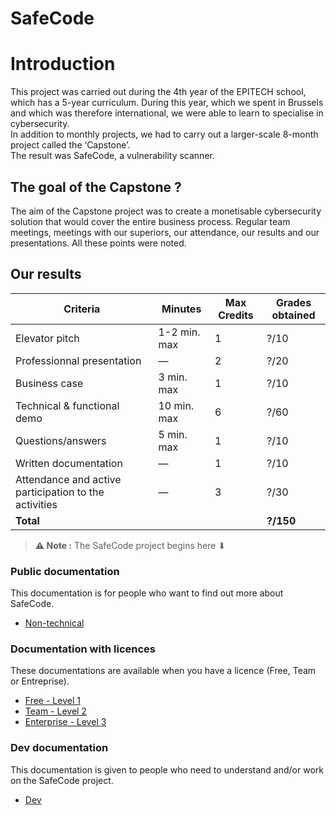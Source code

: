 # **SafeCode**

# Introduction
This project was carried out during the 4th year of the EPITECH school, which has a 5-year curriculum. During this year, which we spent in Brussels and which was therefore international, we were able to learn to specialise in cybersecurity.<br>
In addition to monthly projects, we had to carry out a larger-scale 8-month project called the ‘Capstone’.<br>
The result was SafeCode, a vulnerability scanner.

## The goal of the Capstone ?
The aim of the Capstone project was to create a monetisable cybersecurity solution that would cover the entire business process.
Regular team meetings, meetings with our superiors, our attendance, our results and our presentations.
All these points were noted.

## Our results
| Criteria                               | Minutes          | Max Credits | Grades obtained |
|----------------------------------------|------------------|-------------|-----------------|
| Elevator pitch                         | 1-2 min. max     | 1           | ?/10             |
| Professionnal presentation             | —                | 2           | ?/20             |
| Business case                          | 3 min. max       | 1           | ?/10             |
| Technical & functional demo            | 10 min. max      | 6           | ?/60             |
| Questions/answers                      | 5 min. max       | 1           | ?/10             |
| Written documentation                  | —                | 1           | ?/10             |
| Attendance and active participation to the activities | — | 3           | ?/30             |
| **Total**                              |                  |             | **?/150**        |

> **⚠️ Note :** The SafeCode project begins here ⬇

### Public documentation
This documentation is for people who want to find out more about SafeCode.<br>
- [Non-technical](Non-technical.md)

### Documentation with licences
These documentations are available when you have a licence (Free, Team or Entreprise).<br>
- [Free - Level 1](Technical-Lv1.md)<br>
- [Team - Level 2](Technical-Lv2.md)<br>
- [Enterprise - Level 3](Technical-Lv3.md)

### Dev documentation
This documentation is given to people who need to understand and/or work on the SafeCode project.<br>
- [Dev](Dev.md)
